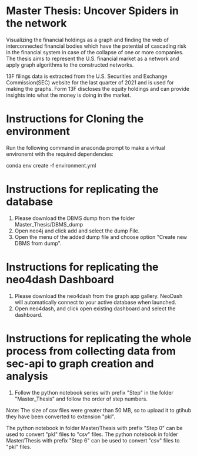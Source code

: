 # Master Thesis: Uncover Spiders in the network

Visualizing the financial holdings as a graph and finding the web of interconnected financial bodies which have the potential of cascading risk in the financial system in case of the collapse of one or more companies. The thesis aims to represent the U.S. financial market as a network and apply graph algorithms to the constructed networks.

13F filings data is extracted from the U.S. Securities and Exchange Commission(SEC) website for the last quarter of 2021 and is used for making the graphs. Form 13F discloses the equity holdings and can provide insights into what the money is doing in the market.


# Instructions for Cloning the environment
Run the following command in anaconda prompt to make a virtual environemt with the required dependencies:

conda env create -f environment.yml

# Instructions for replicating the database

1. Please download the DBMS dump from the folder Master_Thesis/DBMS_dump
2. Open neo4j and click add and select the dump File. 
3. Open the menu of the added dump file and choose option "Create new DBMS from dump".


# Instructions for replicating the neo4dash Dashboard

1. Please download the neo4dash from the graph app gallery. NeoDash will automatically connect to your active database when launched. 
2. Open neo4dash, and click open existing dashboard and select the dashboard. 


# Instructions for replicating the whole process from collecting data from sec-api to graph creation and analysis

1. Follow the python notebook series with prefix "Step" in the folder "Master_Thesis" and follow the order of step numbers.

Note:
The size of csv files were greater than 50 MB, so to upload it to gtihub they have been converted to extension "pkl".

The python notebook in folder Master/Thesis with prefix "Step 0" can be used to convert "pkl" files to "csv" files.
The python notebook in folder Master/Thesis with prefix "Step 6" can be used to convert "csv" files to "pkl" files.
